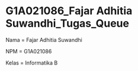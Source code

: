 # G1A021086_Fajar Adhitia Suwandhi_Tugas_Queue
Nama  = Fajar Adhitia Suwandhi

NPM   = G1A021086

Kelas = Informatika B
